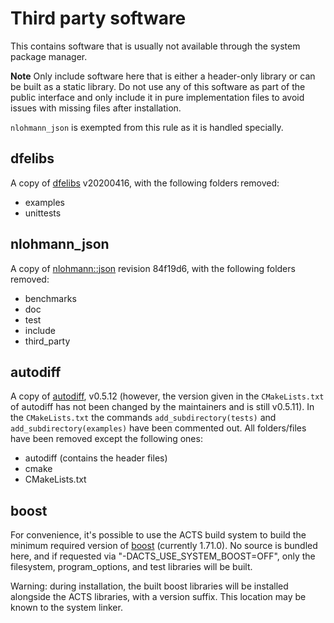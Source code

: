 # Third party software

This contains software that is usually not available through the system
package manager.

**Note** Only include software here that is either a header-only library or
can be built as a static library. Do not use any of this software as part of
the public interface and only include it in pure implementation files to avoid
issues with missing files after installation.

`nlohmann_json` is exempted from this rule as it is handled specially.

## dfelibs

A copy of [dfelibs](https://github.com/msmk0/dfelibs) v20200416, with the
following folders removed:

-   examples
-   unittests

## nlohmann_json

A copy of [nlohmann::json](https://github.com/nlohmann/json) revision 84f19d6, with the
following folders removed:

-   benchmarks
-   doc
-   test
-   include
-   third_party

## autodiff

A copy of [autodiff](https://github.com/autodiff/autodiff), v0.5.12 (however, the 
version given in the `CMakeLists.txt` of autodiff has not been changed by the maintainers
and is still v0.5.11). In the `CMakeLists.txt` the commands `add_subdirectory(tests)` and 
`add_subdirectory(examples)` have been commented out. All folders/files have been 
removed except the following ones:

-   autodiff (contains the header files)
-   cmake
-   CMakeLists.txt

## boost

For convenience, it's possible to use the ACTS build system to build the minimum
required version of [boost](https://www.boost.org/) (currently 1.71.0).  No source is
bundled here, and if requested via "-DACTS_USE_SYSTEM_BOOST=OFF", only the filesystem,
program_options, and test libraries will be built.

Warning: during installation, the built boost libraries will be installed alongside the
ACTS libraries, with a version suffix. This location may be known to the system linker.
